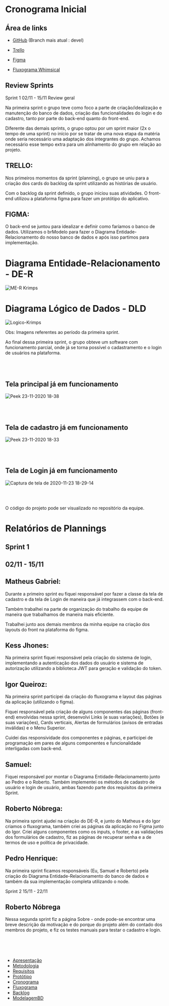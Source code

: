 # Cronograma Inicial


## Área de links

- [GitHub](https://github.com/Matheus73/ObraCerta) (Branch mais atual : devel)


- [Trello](https://trello.com/b/vMZDt0qn/obra-certa) 


- [Figma](https://www.figma.com/file/nVhlZD9Y1m5ENTrJwhugLz/pesquisado?node-id=0%3A1)


- [Fluxograma Whimsical](https://whimsical.com/fluxograma-MBNM1L74KeznhraA5orBbS)


## Review Sprints
Sprint 1
02/11 - 15/11
Review geral

Na primeira sprint o grupo teve como foco a parte de criação/idealização e manutenção do banco de dados, criação das funcionalidades do login e do cadastro, tanto por parte do back-end quanto do front-end.

Diferente das demais sprints, o grupo optou por um sprint maior (2x o tempo de uma sprint) no início por se tratar de uma nova etapa da matéria onde seria necessário uma adaptação dos integrantes do grupo. Achamos necessário esse tempo extra para um alinhamento do grupo em relação ao projeto.

## TRELLO:

Nos primeiros momentos da sprint (planning), o grupo se uniu para a criação dos cards do backlog da sprint utilizando as histórias de usuário.


Com o backlog da sprint definido, o grupo iniciou suas atividades. O front-end utilizou a plataforma figma para fazer um protótipo do aplicativo.

## FIGMA:



O back-end se juntou para idealizar e definir como faríamos o banco de dados. Utilizamos o brModelo para fazer o Diagrama Entidade-Relacionamento do nosso banco de dados e após isso partimos para implementação.

# Diagrama Entidade-Relacionamento - DE-R

![ME-R Krimps](https://user-images.githubusercontent.com/50925505/100556590-21d9ef00-3282-11eb-872e-5986a182056a.png)

# Diagrama Lógico de Dados - DLD

![Logico-Krimps](https://user-images.githubusercontent.com/50925505/100556618-52ba2400-3282-11eb-9cf9-861718c6259b.png)



Obs: Imagens referentes ao período da primeira sprint.

Ao final dessa primeira sprint, o grupo obteve um software com funcionamento parcial, onde já se torna possível o cadastramento e o login de usuários na plataforma.

<br/>
<br/>

## **Tela principal já em funcionamento**
![Peek 23-11-2020 18-38](https://user-images.githubusercontent.com/50925505/100557142-ce69a000-3285-11eb-8fc6-df4cc4ed6e0f.gif)

<br/>
<br/>

## **Tela de cadastro já em funcionamento**


![Peek 23-11-2020 18-33](https://user-images.githubusercontent.com/50925505/100557133-b98d0c80-3285-11eb-8bcd-caa1987404b3.gif)

<br/>
<br/>


## **Tela de Login já em funcionamento**


![Captura de tela de 2020-11-23 18-29-14](https://user-images.githubusercontent.com/50925505/100557167-07097980-3286-11eb-94cf-4f8363c87b79.png)


<br/>
<br/>

O código do projeto pode ser visualizado no repositório da equipe.


# Relatórios de Plannings

## Sprint 1
##  **02/11 - 15/11**

## Matheus Gabriel:
Durante a primeiro sprint eu fiquei responsável por fazer a classe da tela de cadastro e da tela de Login de maneira que já integrassem com o back-end.

Também trabalhei na parte de organização do trabalho da equipe de maneira que trabalhamos de maneira  mais eficiente.

Trabalhei junto aos demais membros da minha equipe na criação dos layouts do front na plataforma do figma.

## Kess Jhones:
Na primeira sprint fiquei responsável pela criação do sistema de login, implementando a autenticação dos dados do usuário e sistema de autorização utilizando a biblioteca JWT para geração e validação do token. 

## Igor Queiroz:

Na primeira sprint participei da criação do fluxograma e layout das páginas da aplicação (utilizando o figma).

Fiquei responsável pela criação de alguns componentes das páginas (front-end) envolvidas nessa sprint, desenvolvi Links (e suas variações), Botões (e suas variações), Cards verticais, Alertas de formulários (avisos de entradas inválidas) e o Menu Superior.

Cuidei das responsividade dos componentes e páginas, e participei de programação em pares de alguns componentes e funcionalidade interligadas com back-end.

## Samuel: 

Fiquei responsável por montar o Diagrama Entidade-Relacionamento junto ao Pedro e o Roberto. Também implementei os métodos de cadastro de usuário e login de usuário, ambas fazendo parte dos requisitos da primeira Sprint.

## Roberto Nóbrega: 

Na primeira sprint ajudei na criação do DE-R, e junto do Matheus e do Igor criamos o fluxograma, também criei as páginas da aplicação no Figma junto do Igor.
Criei alguns componentes como os inputs, o footer, e as validações dos formulários de cadastro, fiz as páginas de recuperar senha e a de termos de uso e política de privacidade.

## Pedro Henrique: 

Na primeira sprint ficamos responsáveis (Eu, Samuel e Roberto) pela criação do Diagrama Entidade-Relacionamento do banco de dados e também da sua implementação completa utilizando o node. 


Sprint 2
15/11 - 22/11

## Roberto Nóbrega

Nessa segunda sprint fiz a página Sobre - onde pode-se encontrar uma breve descrição da motivação e do porque do projeto além do contado dos membros do projeto, e fiz os testes manuais para testar o cadastro e login.

<br/>
<br/>
<br/>


- [Apresentação](/Apresentacao.MD)
- [Metodologia](/Metodologia.MD)
- [Requisitos](/Requisitos.MD)
- [Protótipo](/Prototipo.MD)
- [Cronograma](/Cronograma.MD)
- [Fluxograma](/Fluxograma.MD)
- [Backlog](/Backlog.MD)
- [ModelagemBD](/DER-DLD.MD)

